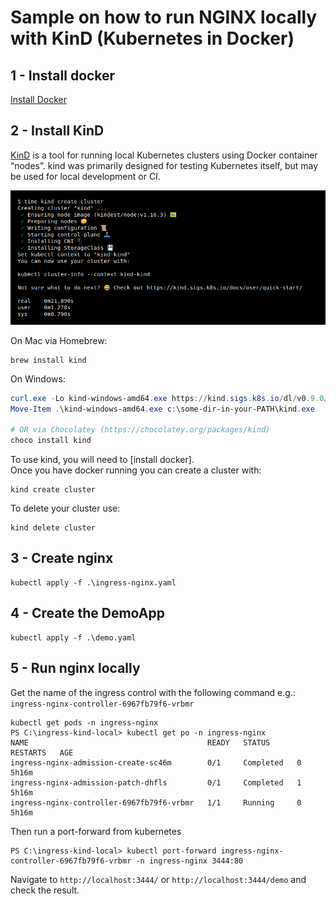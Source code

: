 # Sample on how to run NGINX locally with KinD (Kubernetes in Docker)

## 1 - Install docker

[Install Docker](https://hub.docker.com/?overlay=onboarding)

## 2 - Install KinD

[KinD](https://github.com/kubernetes-sigs/kind) is a tool for running local Kubernetes clusters using Docker container “nodes”.
kind was primarily designed for testing Kubernetes itself, but may be used for local development or CI.

![how to create a Cluster](img/kind-create-cluster.png)

On Mac via Homebrew:

```console
brew install kind
```

On Windows:

```powershell
curl.exe -Lo kind-windows-amd64.exe https://kind.sigs.k8s.io/dl/v0.9.0/kind-windows-amd64
Move-Item .\kind-windows-amd64.exe c:\some-dir-in-your-PATH\kind.exe

# OR via Chocolatey (https://chocolatey.org/packages/kind)
choco install kind
```

To use kind, you will need to [install docker].  
Once you have docker running you can create a cluster with:

```console
kind create cluster
```

To delete your cluster use:

```console
kind delete cluster
```

## 3 - Create nginx

```console
kubectl apply -f .\ingress-nginx.yaml
```

## 4 - Create the DemoApp

```console
kubectl apply -f .\demo.yaml
```

## 5 - Run nginx locally

Get the name of the ingress control with the following command e.g.: `ingress-nginx-controller-6967fb79f6-vrbmr`

```console
kubectl get pods -n ingress-nginx
PS C:\ingress-kind-local> kubectl get po -n ingress-nginx
NAME                                        READY   STATUS      RESTARTS   AGE
ingress-nginx-admission-create-sc46m        0/1     Completed   0          5h16m
ingress-nginx-admission-patch-dhfls         0/1     Completed   1          5h16m
ingress-nginx-controller-6967fb79f6-vrbmr   1/1     Running     0          5h16m

```

Then run a port-forward from kubernetes

```console
PS C:\ingress-kind-local> kubectl port-forward ingress-nginx-controller-6967fb79f6-vrbmr -n ingress-nginx 3444:80

```

Navigate to `http://localhost:3444/` or `http://localhost:3444/demo` and check the result.
